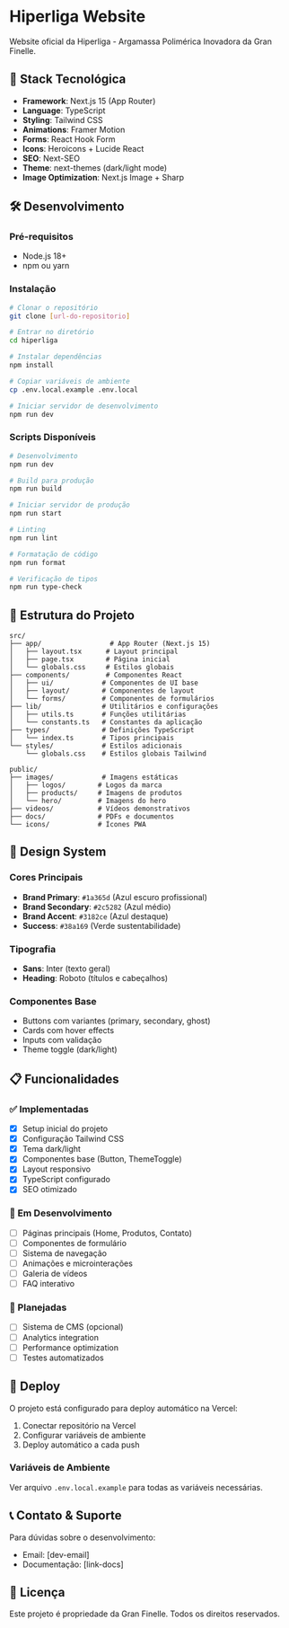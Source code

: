 # Hiperliga Website

Website oficial da Hiperliga - Argamassa Polimérica Inovadora da Gran Finelle.

## 🚀 Stack Tecnológica

- **Framework**: Next.js 15 (App Router)
- **Language**: TypeScript
- **Styling**: Tailwind CSS
- **Animations**: Framer Motion
- **Forms**: React Hook Form
- **Icons**: Heroicons + Lucide React
- **SEO**: Next-SEO
- **Theme**: next-themes (dark/light mode)
- **Image Optimization**: Next.js Image + Sharp

## 🛠️ Desenvolvimento

### Pré-requisitos

- Node.js 18+ 
- npm ou yarn

### Instalação

```bash
# Clonar o repositório
git clone [url-do-repositorio]

# Entrar no diretório
cd hiperliga

# Instalar dependências
npm install

# Copiar variáveis de ambiente
cp .env.local.example .env.local

# Iniciar servidor de desenvolvimento
npm run dev
```

### Scripts Disponíveis

```bash
# Desenvolvimento
npm run dev

# Build para produção
npm run build

# Iniciar servidor de produção
npm run start

# Linting
npm run lint

# Formatação de código
npm run format

# Verificação de tipos
npm run type-check
```

## 📁 Estrutura do Projeto

```
src/
├── app/                 # App Router (Next.js 15)
│   ├── layout.tsx      # Layout principal
│   ├── page.tsx        # Página inicial
│   └── globals.css     # Estilos globais
├── components/         # Componentes React
│   ├── ui/            # Componentes de UI base
│   ├── layout/        # Componentes de layout
│   └── forms/         # Componentes de formulários
├── lib/               # Utilitários e configurações
│   ├── utils.ts       # Funções utilitárias
│   └── constants.ts   # Constantes da aplicação
├── types/             # Definições TypeScript
│   └── index.ts       # Tipos principais
└── styles/            # Estilos adicionais
    └── globals.css    # Estilos globais Tailwind

public/
├── images/            # Imagens estáticas
│   ├── logos/        # Logos da marca
│   ├── products/     # Imagens de produtos
│   └── hero/         # Imagens do hero
├── videos/           # Vídeos demonstrativos
├── docs/             # PDFs e documentos
└── icons/            # Ícones PWA
```

## 🎨 Design System

### Cores Principais

- **Brand Primary**: `#1a365d` (Azul escuro profissional)
- **Brand Secondary**: `#2c5282` (Azul médio)
- **Brand Accent**: `#3182ce` (Azul destaque)
- **Success**: `#38a169` (Verde sustentabilidade)

### Tipografia

- **Sans**: Inter (texto geral)
- **Heading**: Roboto (títulos e cabeçalhos)

### Componentes Base

- Buttons com variantes (primary, secondary, ghost)
- Cards com hover effects
- Inputs com validação
- Theme toggle (dark/light)

## 📋 Funcionalidades

### ✅ Implementadas

- [x] Setup inicial do projeto
- [x] Configuração Tailwind CSS
- [x] Tema dark/light
- [x] Componentes base (Button, ThemeToggle)
- [x] Layout responsivo
- [x] TypeScript configurado
- [x] SEO otimizado

### 🔄 Em Desenvolvimento

- [ ] Páginas principais (Home, Produtos, Contato)
- [ ] Componentes de formulário
- [ ] Sistema de navegação
- [ ] Animações e microinterações
- [ ] Galeria de vídeos
- [ ] FAQ interativo

### 📝 Planejadas

- [ ] Sistema de CMS (opcional)
- [ ] Analytics integration
- [ ] Performance optimization
- [ ] Testes automatizados

## 🚀 Deploy

O projeto está configurado para deploy automático na Vercel:

1. Conectar repositório na Vercel
2. Configurar variáveis de ambiente
3. Deploy automático a cada push

### Variáveis de Ambiente

Ver arquivo `.env.local.example` para todas as variáveis necessárias.

## 📞 Contato & Suporte

Para dúvidas sobre o desenvolvimento:

- Email: [dev-email]
- Documentação: [link-docs]

## 📄 Licença

Este projeto é propriedade da Gran Finelle. Todos os direitos reservados.